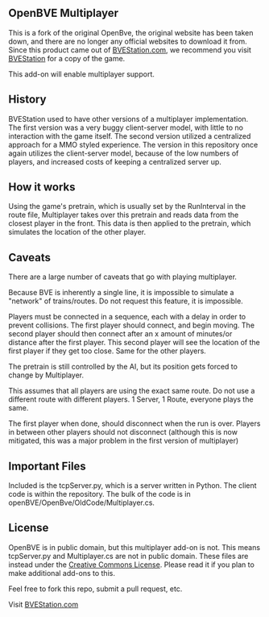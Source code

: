 OpenBVE Multiplayer
---

This is a fork of the original OpenBve, the original website has been taken down, and there are no longer any official websites to download it from.  Since this product came out of [BVEStation.com](http://www.bvestation.com), we recommend you visit [BVEStation](http://www.bvestation.com) for a copy of the game.

This add-on will enable multiplayer support.

History
---
BVEStation used to have other versions of a multiplayer implementation.  The first version was a very buggy client-server model, with little to no interaction with the game itself.  The second version utilized a centralized approach for a MMO styled experience.  The version in this repository once again utilizes the client-server model, because of the low numbers of players, and increased costs of keeping a centralized server up.

How it works
---
Using the game's pretrain, which is usually set by the RunInterval in the route file, Multiplayer takes over this pretrain and reads data from the closest player in the front.  This data is then applied to the pretrain, which simulates the location of the other player.

Caveats
---
There are a large number of caveats that go with playing multiplayer.

Because BVE is inherently a single line, it is impossible to simulate a "network" of trains/routes.  Do not request this feature, it is impossible.

Players must be connected in a sequence, each with a delay in order to prevent collisions.  The first player should connect, and begin moving.  The second player should then connect after an x amount of minutes/or distance after the first player.  This second player will see the location of the first player if they get too close. Same for the other players.

The pretrain is still controlled by the AI, but its position gets forced to change by Multiplayer.

This assumes that all players are using the exact same route.  Do not use a different route with different players.  1 Server, 1 Route, everyone plays the same.

The first player when done, should disconnect when the run is over.  Players in between other players should not disconnect (although this is now mitigated, this was a major problem in the first version of multiplayer)

Important Files
---

Included is the tcpServer.py, which is a server written in Python.  The client code is within the repository.  The bulk of the code is in openBVE/OpenBve/OldCode/Multiplayer.cs.


License
---
OpenBVE is in public domain, but this multiplayer add-on is not.  This means tcpServer.py and Multiplayer.cs are not in public domain.  These files are instead under the [Creative Commons License](http://creativecommons.org/licenses/by-nc-sa/3.0/).  Please read it if you plan to make additional add-ons to this.

Feel free to fork this repo, submit a pull request, etc.

Visit [BVEStation.com](http://www.bvestation.com)
